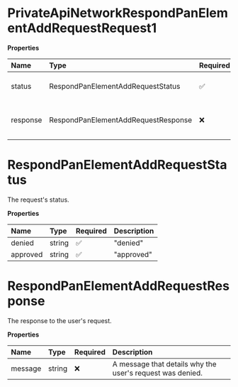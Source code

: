 # PrivateApiNetworkRespondPanElementAddRequestRequest1

**Properties**

| Name     | Type                                | Required | Description                         |
| :------- | :---------------------------------- | :------- | :---------------------------------- |
| status   | RespondPanElementAddRequestStatus   | ✅       | The request's status.               |
| response | RespondPanElementAddRequestResponse | ❌       | The response to the user's request. |

# RespondPanElementAddRequestStatus

The request's status.

**Properties**

| Name     | Type   | Required | Description |
| :------- | :----- | :------- | :---------- |
| denied   | string | ✅       | "denied"    |
| approved | string | ✅       | "approved"  |

# RespondPanElementAddRequestResponse

The response to the user's request.

**Properties**

| Name    | Type   | Required | Description                                               |
| :------ | :----- | :------- | :-------------------------------------------------------- |
| message | string | ❌       | A message that details why the user's request was denied. |

<!-- This file was generated by liblab | https://liblab.com/ -->
